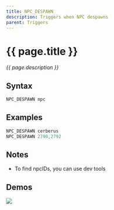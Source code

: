 ```yaml
---
title: NPC_DESPAWN
description: Triggers when NPC despawns
parent: Triggers
---
```


# {{ page.title }}

_{{ page.description }}_

## Syntax

```java
NPC_DESPAWN npc 
```

## Examples

```java
NPC_DESPAWN cerberus
NPC_DESPAWN 2790,2792
```

## Notes

- To find npcIDs, you can use dev tools

## Demos

![](N/A)

